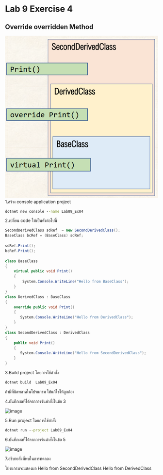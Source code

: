 # Lab 9 Exercise 4

## Override overridden Method
![alt text](./Pictures/image02.png)
1.สร้าง console application project

```cmd
dotnet new console --name Lab09_Ex04
```

2.เปลี่ยน code ให้เป็นดังต่อไปนี้

```cs
SecondDerivedClass sdRef  = new SecondDerivedClass();
BaseClass bcRef = (BaseClass) sdRef;

sdRef.Print();
bcRef.Print();

class BaseClass
{
    virtual public void Print()
    {
        System.Console.WriteLine("Hello from BaseClass");
    }
}
class DerivedClass : BaseClass
{
    override public void Print()
    {
       System.Console.WriteLine("Hello from DerivedClass");
    }
}
class SecondDerivedClass : DerivedClass
{
    public void Print()
    {
       System.Console.WriteLine("Hello from SecondDerivedClass");
    }
}
```

3.Build project โดยการใช้คำสั่ง

```cmd
dotnet build  Lab09_Ex04
```

ถ้ามีที่ผิดพลาดในโปรแกรม ให้แก้ไขให้ถูกต้อง

4.บันทึกผลที่ได้จากการรันคำสั่งในข้อ 3

<img width="686" alt="image" src="https://github.com/chatladawongkanyon/03376836-OOP-2566-Lab-09/assets/144195963/509115be-8f3b-4750-8dac-c08ff92c7593">

5.Run project โดยการใช้คำสั่ง

```cmd
dotnet run --project Lab09_Ex04
```

6.บันทึกผลที่ได้จากการรันคำสั่งในข้อ 5

<img width="441" alt="image" src="https://github.com/chatladawongkanyon/03376836-OOP-2566-Lab-09/assets/144195963/3fa8752d-6231-4bc6-a6da-12934dcdf5fd">

7.อธิบายสิ่งที่พบในการทดลอง

โปรแกรมจะแสดงผล
Hello from SecondDerivedClass
Hello from DerivedClass
